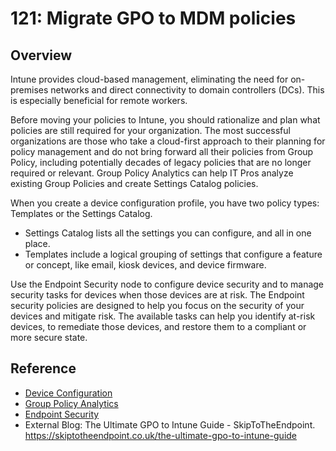 # 121: Migrate GPO to MDM policies

## Overview

Intune provides cloud-based management, eliminating the need for on-premises networks and direct connectivity to domain controllers (DCs). This is especially beneficial for remote workers.

Before moving your policies to Intune, you should rationalize and plan what policies are still required for your organization. The most successful organizations are those who take a cloud-first approach to their planning for policy management and do not bring forward all their policies from Group Policy, including potentially decades of legacy policies that are no longer required or relevant. Group Policy Analytics can help IT Pros analyze existing Group Policies and create Settings Catalog policies.

When you create a device configuration profile, you have two policy types: Templates or the Settings Catalog.

* Settings Catalog lists all the settings you can configure, and all in one place.
* Templates include a logical grouping of settings that configure a feature or concept, like email, kiosk devices, and device firmware.

Use the Endpoint Security node to configure device security and to manage security tasks for devices when those devices are at risk. The Endpoint security policies are designed to help you focus on the security of your devices and mitigate risk. The available tasks can help you identify at-risk devices, to remediate those devices, and restore them to a compliant or more secure state.

## Reference
* [Device Configuration](https://learn.microsoft.com/en-us/mem/intune/configuration/device-profiles)
* [Group Policy Analytics](https://learn.microsoft.com/en-us/mem/intune/configuration/group-policy-analytics)
* [Endpoint Security](https://learn.microsoft.com/en-us/mem/intune/protect/endpoint-security)
* External Blog: The Ultimate GPO to Intune Guide - SkipToTheEndpoint. https://skiptotheendpoint.co.uk/the-ultimate-gpo-to-intune-guide

